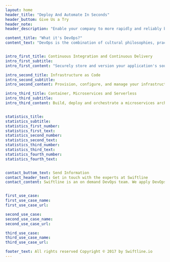 ```yaml
---
layout: home
header_title: "Deploy And Automate In Seconds"
header_buttom: Give Us a Try 
header_note: 
header_description: "Enable your company to more rapidly and reliably build and deliver products using the Cloud (AWS) and DevOps practices. We simplify provisioning and managing infrastructure, deploying application code, automating software release processes, and monitoring your application and infrastructure performance."

content_title: "What it's DevOps?"
content_text: "DevOps is the combination of cultural philosophies, practices, and tools that increases an organization’s ability to deliver applications and services at high velocity: evolving and improving products at a faster pace than organizations using traditional software development and infrastructure management processes. This speed enables organizations to better serve their customers and compete more effectively in the market."


intro_first_title: Continuous Integration and Continuous Delivery
intro_first_subtitle: 
intro_first_content: "Securely store and version your application's source code and automatically build, test, and deploy your application to AWS or your on-premises environment."

intro_second_title: Infrastructure as Code
intro_second_subtitle: 
intro_second_content: Provision, configure, and manage your infrastructure resources using code and templates. Monitor and enforce infrastructure compliance.

intro_third_title: Container, Microservices and Serverless
intro_third_subtitle: 
intro_third_content: Build, deploy and orchestrate a microservices architecture using containers or serverless computing.


statistics_title: 
statistics_subtitle: 
statistics_first_number: 
statistics_first_text: 
statistics_second_number: 
statistics_second_text: 
statistics_third_number:
statistics_third_text: 
statistics_fourth_number:
statistics_fourth_text: 


contact_buttom_text: Send Information
contact_header_text: Get in touch with the experts at Swiftline
contact_content: Swiftline is an on demand DevOps team. We apply DevOps best practices, infraestructure in the cloud and technologies to allow business optimize their development product processes.


first_use_case: 
first_use_case_name: 
first_use_case_url: 

second_use_case: 
second_use_case_name: 
second_use_case_url: 

third_use_case: 
third_use_case_name: 
third_use_case_url: 

footer_text: All rights reserved Copyright © 2017 by Swiftline.io
---
```

